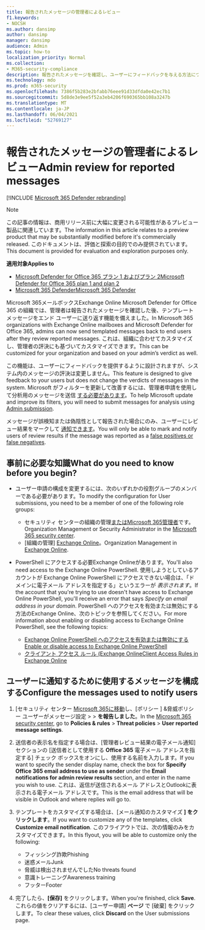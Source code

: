 ```yaml
---
title: 報告されたメッセージの管理者によるレビュー
f1.keywords:
- NOCSH
ms.author: dansimp
author: dansimp
manager: dansimp
audience: Admin
ms.topic: how-to
localization_priority: Normal
ms.collection:
- M365-security-compliance
description: 報告されたメッセージを確認し、ユーザーにフィードバックを与える方法について学習します。
ms.technology: mdo
ms.prod: m365-security
ms.openlocfilehash: 7386f5b283e2bfabb76eee91d33dfda0e42ec7b1
ms.sourcegitcommit: 5d8de3e9ee5f52a3eb4206f690365bb108a3247b
ms.translationtype: MT
ms.contentlocale: ja-JP
ms.lasthandoff: 06/04/2021
ms.locfileid: "52769127"
---
```

# <a name="admin-review-for-reported-messages"></a><span data-ttu-id="0cb2e-103">報告されたメッセージの管理者によるレビュー</span><span class="sxs-lookup"><span data-stu-id="0cb2e-103">Admin review for reported messages</span></span>

[!INCLUDE [Microsoft 365 Defender rebranding](../includes/microsoft-defender-for-office.md)]

> [!NOTE]
> <span data-ttu-id="0cb2e-104">この記事の情報は、商用リリース前に大幅に変更される可能性があるプレビュー製品に関連しています。</span><span class="sxs-lookup"><span data-stu-id="0cb2e-104">The information in this article relates to a preview product that may be substantially modified before it's commercially released.</span></span> <span data-ttu-id="0cb2e-105">このドキュメントは、評価と探索の目的でのみ提供されています。</span><span class="sxs-lookup"><span data-stu-id="0cb2e-105">This document is provided for evaluation and exploration purposes only.</span></span>

<span data-ttu-id="0cb2e-106">**適用対象**</span><span class="sxs-lookup"><span data-stu-id="0cb2e-106">**Applies to**</span></span>
- [<span data-ttu-id="0cb2e-107">Microsoft Defender for Office 365 プラン 1 およびプラン 2</span><span class="sxs-lookup"><span data-stu-id="0cb2e-107">Microsoft Defender for Office 365 plan 1 and plan 2</span></span>](defender-for-office-365.md)
- [<span data-ttu-id="0cb2e-108">Microsoft 365 Defender</span><span class="sxs-lookup"><span data-stu-id="0cb2e-108">Microsoft 365 Defender</span></span>](../defender/microsoft-365-defender.md)

<span data-ttu-id="0cb2e-109">Microsoft 365メールボックスExchange Online Microsoft Defender for Office 365 の組織では、管理者は報告されたメッセージを確認した後、テンプレートメッセージをエンド ユーザーに送り返す機能を備えました。</span><span class="sxs-lookup"><span data-stu-id="0cb2e-109">In Microsoft 365 organizations with Exchange Online mailboxes and Microsoft Defender for Office 365, admins can now send templated messages back to end users after they review reported messages.</span></span> <span data-ttu-id="0cb2e-110">これは、組織に合わせてカスタマイズし、管理者の評決にも基づいてカスタマイズできます。</span><span class="sxs-lookup"><span data-stu-id="0cb2e-110">This can be customized for your organization and based on your admin’s verdict as well.</span></span>

<span data-ttu-id="0cb2e-111">この機能は、ユーザーにフィードバックを提供するように設計されますが、システム内のメッセージの評決は変更しません。</span><span class="sxs-lookup"><span data-stu-id="0cb2e-111">This feature is designed to give feedback to your users but does not change the verdicts of messages in the system.</span></span> <span data-ttu-id="0cb2e-112">Microsoft がフィルターを更新して改善するには、管理者申請を使用して分析用のメッセージを送信 [する必要があります](admin-submission.md)。</span><span class="sxs-lookup"><span data-stu-id="0cb2e-112">To help Microsoft update and improve its filters, you will need to submit messages for analysis using [Admin submission](admin-submission.md).</span></span>

<span data-ttu-id="0cb2e-113">メッセージが誤検知または偽陰性として報告された場合にのみ、ユーザーにレビュー結果をマークして [通知できます](report-false-positives-and-false-negatives.md)。</span><span class="sxs-lookup"><span data-stu-id="0cb2e-113">You will only be able to mark and notify users of review results if the message was reported as a [false positives or false negatives](report-false-positives-and-false-negatives.md).</span></span>

## <a name="what-do-you-need-to-know-before-you-begin"></a><span data-ttu-id="0cb2e-114">事前に必要な知識</span><span class="sxs-lookup"><span data-stu-id="0cb2e-114">What do you need to know before you begin?</span></span>

- <span data-ttu-id="0cb2e-115">ユーザー申請の構成を変更するには、次のいずれかの役割グループのメンバーである必要があります。</span><span class="sxs-lookup"><span data-stu-id="0cb2e-115">To modify the configuration for User submissions, you need to be a member of one of the following role groups:</span></span>
  - <span data-ttu-id="0cb2e-116">セキュリティ センターの組織の管理[またはMicrosoft 365管理者](permissions-microsoft-365-security-center.md)です。</span><span class="sxs-lookup"><span data-stu-id="0cb2e-116">Organization Management or Security Administrator in the [Microsoft 365 security center](permissions-microsoft-365-security-center.md).</span></span>
  - <span data-ttu-id="0cb2e-117">[組織の管理] [Exchange Online](/Exchange/permissions-exo/permissions-exo)。</span><span class="sxs-lookup"><span data-stu-id="0cb2e-117">Organization Management in [Exchange Online](/Exchange/permissions-exo/permissions-exo).</span></span>

- <span data-ttu-id="0cb2e-118">PowerShell にアクセスする必要Exchange Onlineがあります。</span><span class="sxs-lookup"><span data-stu-id="0cb2e-118">You'll also need access to the Exchange Online PowerShell.</span></span> <span data-ttu-id="0cb2e-119">使用しようとしているアカウントが Exchange Online PowerShell にアクセスできない場合は、「ドメインに電子メール アドレスを指定する」というエラーが *表示されます*。</span><span class="sxs-lookup"><span data-stu-id="0cb2e-119">If the account that you're trying to use doesn't have access to Exchange Online PowerShell, you'll receive an error that says *Specify an email address in your domain*.</span></span> <span data-ttu-id="0cb2e-120">PowerShell へのアクセスを有効または無効にする方法のExchange Online、次のトピックを参照してください。</span><span class="sxs-lookup"><span data-stu-id="0cb2e-120">For more information about enabling or disabling access to Exchange Online PowerShell, see the following topics:</span></span>
  - [<span data-ttu-id="0cb2e-121">Exchange Online PowerShell へのアクセスを有効または無効にする</span><span class="sxs-lookup"><span data-stu-id="0cb2e-121">Enable or disable access to Exchange Online PowerShell</span></span>](/powershell/exchange/disable-access-to-exchange-online-powershell)
  - [<span data-ttu-id="0cb2e-122">クライアント アクセス ルール (Exchange Online</span><span class="sxs-lookup"><span data-stu-id="0cb2e-122">Client Access Rules in Exchange Online</span></span>](/exchange/clients-and-mobile-in-exchange-online/client-access-rules/client-access-rules)

## <a name="configure-the-messages-used-to-notify-users"></a><span data-ttu-id="0cb2e-123">ユーザーに通知するために使用するメッセージを構成する</span><span class="sxs-lookup"><span data-stu-id="0cb2e-123">Configure the messages used to notify users</span></span>

1. <span data-ttu-id="0cb2e-124">[セキュリティ センター [Microsoft 365に移動](../defender/overview-security-center.md)し、[ポリシー  ] &脅威ポリシー ユーザーがメッセージ設定 \>  \> **を報告しました**。</span><span class="sxs-lookup"><span data-stu-id="0cb2e-124">In the [Microsoft 365 security center](../defender/overview-security-center.md), go to **Policies & rules** \> **Threat policies** \> **User reported message settings**.</span></span>

2. <span data-ttu-id="0cb2e-125">送信者の表示名を指定する場合は、[管理者レビュー結果の電子メール通知] セクションの [送信者として使用する **Office 365** 電子メール アドレスを指定する] チェック ボックスをオンにし、使用する名前を入力します。</span><span class="sxs-lookup"><span data-stu-id="0cb2e-125">If you want to specify the sender display name, check the box for **Specify Office 365 email address to use as sender** under the **Email notifications for admin review results** section, and enter in the name you wish to use.</span></span> <span data-ttu-id="0cb2e-126">これは、返信が送信されるメール アドレスとOutlookに表示される電子メール アドレスです。</span><span class="sxs-lookup"><span data-stu-id="0cb2e-126">This is the email address that will be visible in Outlook and where replies will go to.</span></span>

3. <span data-ttu-id="0cb2e-127">テンプレートをカスタマイズする場合は、[メール通知のカスタマイズ **] をクリックします**。</span><span class="sxs-lookup"><span data-stu-id="0cb2e-127">If you want to customize any of the templates, click **Customize email notification**.</span></span> <span data-ttu-id="0cb2e-128">このフライアウトでは、次の情報のみをカスタマイズできます。</span><span class="sxs-lookup"><span data-stu-id="0cb2e-128">In this flyout, you will be able to customize only the following:</span></span>
    - <span data-ttu-id="0cb2e-129">フィッシング詐欺</span><span class="sxs-lookup"><span data-stu-id="0cb2e-129">Phishing</span></span>
    - <span data-ttu-id="0cb2e-130">迷惑メール</span><span class="sxs-lookup"><span data-stu-id="0cb2e-130">Junk</span></span>
    - <span data-ttu-id="0cb2e-131">脅威は検出されませんでした</span><span class="sxs-lookup"><span data-stu-id="0cb2e-131">No threats found</span></span>
    - <span data-ttu-id="0cb2e-132">意識トレーニング</span><span class="sxs-lookup"><span data-stu-id="0cb2e-132">Awareness training</span></span>
    - <span data-ttu-id="0cb2e-133">フッター</span><span class="sxs-lookup"><span data-stu-id="0cb2e-133">Footer</span></span>

4. <span data-ttu-id="0cb2e-134">完了したら、**[保存]** をクリックします。</span><span class="sxs-lookup"><span data-stu-id="0cb2e-134">When you're finished, click **Save**.</span></span> <span data-ttu-id="0cb2e-135">これらの値をクリアするには、[ユーザー申請] **ページ** で [破棄] をクリックします。</span><span class="sxs-lookup"><span data-stu-id="0cb2e-135">To clear these values, click **Discard** on the User submissions page.</span></span>
